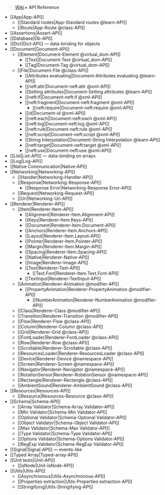 > [Wiki](Home) ▸ **API Reference**

* [[App|App-API]]
  * [[Standard routes|App-Standard routes @learn-API]]
  * [[Route|App-Route @class-API]]
* [[Assertions|Assert-API]]
* [[Database|Db-API]]
* [[Dict|Dict-API]] — data-binding for objects
* [[Document|Document-API]]
  * [[Element|Document-Element @virtual_dom-API]]
    * [[Text|Document-Text @virtual_dom-API]]
    * [[Tag|Document-Tag @virtual_dom-API]]
  * [[File|Document-File @class-API]]
    * [[Attributes evaluating|Document-Attributes evaluating @learn-API]]
    * [[neft:attr|Document-neft:attr @xml-API]]
    * [[Setting attributes|Document-Setting attributes @learn-API]]
    * [[neft:if|Document-neft:if @xml-API]]
    * [[neft:fragment|Document-neft:fragment @xml-API]]
      * [[neft:require|Document-neft:require @xml-API]]
    * [[id|Document-id @xml-API]]
    * [[neft:each|Document-neft:each @xml-API]]
    * [[neft:log|Document-neft:log @xml-API]]
    * [[neft:rule|Document-neft:rule @xml-API]]
    * [[neft:script|Document-neft:script @xml-API]]
    * [[String Interpolation|Document-String Interpolation @learn-API]]
    * [[neft:target|Document-neft:target @xml-API]]
    * [[neft:use|Document-neft:use @xml-API]]
* [[List|List-API]] — data-binding on arrays
* [[Log|Log-API]]
* [[Native Communication|Native-API]]
* [[Networking|Networking-API]]
  * [[Handler|Networking-Handler-API]]
  * [[Response|Networking-Response-API]]
    * [[Response Error|Networking-Response Error-API]]
  * [[Request|Networking-Request-API]]
  * [[Uri|Networking-Uri-API]]
* [[Renderer|Renderer-API]]
  * [[Item|Renderer-Item-API]]
    * [[Alignment|Renderer-Item.Alignment-API]]
    * [[Keys|Renderer-Item.Keys-API]]
    * [[Document|Renderer-Item.Document-API]]
    * [[Anchors|Renderer-Item.Anchors-API]]
    * [[Layout|Renderer-Item.Layout-API]]
    * [[Pointer|Renderer-Item.Pointer-API]]
    * [[Margin|Renderer-Item.Margin-API]]
    * [[Spacing|Renderer-Item.Spacing-API]]
    * [[Native|Renderer-Native-API]]
    * [[Image|Renderer-Image-API]]
    * [[Text|Renderer-Text-API]]
      * [[Text.Font|Renderer-Item.Text.Font-API]]
    * [[TextInput|Renderer-TextInput-API]]
  * [[Animation|Renderer-Animation @modifier-API]]
    * [[PropertyAnimation|Renderer-PropertyAnimation @modifier-API]]
      * [[NumberAnimation|Renderer-NumberAnimation @modifier-API]]
  * [[Class|Renderer-Class @modifier-API]]
  * [[Transition|Renderer-Transition @modifier-API]]
  * [[Flow|Renderer-Flow @class-API]]
  * [[Column|Renderer-Column @class-API]]
  * [[Grid|Renderer-Grid @class-API]]
  * [[FontLoader|Renderer-FontLoader @class-API]]
  * [[Row|Renderer-Row @class-API]]
  * [[Scrollable|Renderer-Scrollable @class-API]]
  * [[ResourcesLoader|Renderer-ResourcesLoader @class-API]]
  * [[Device|Renderer-Device @namespace-API]]
  * [[Screen|Renderer-Screen @namespace-API]]
  * [[Navigator|Renderer-Navigator @namespace-API]]
  * [[RotationSensor|Renderer-RotationSensor @namespace-API]]
  * [[Rectangle|Renderer-Rectangle @class-API]]
  * [[AmbientSound|Renderer-AmbientSound @class-API]]
* [[Resources|Resources-API]]
  * [[Resource|Resources-Resource @class-API]]
* [[Schema|Schema-API]]
  * [[Array Validator|Schema-Array Validator-API]]
  * [[Min Validator|Schema-Min Validator-API]]
  * [[Optional Validator|Schema-Optional Validator-API]]
  * [[Object Validator|Schema-Object Validator-API]]
  * [[Max Validator|Schema-Max Validator-API]]
  * [[Type Validator|Schema-Type Validator-API]]
  * [[Options Validator|Schema-Options Validator-API]]
  * [[RegExp Validator|Schema-RegExp Validator-API]]
* [[Signal|Signal-API]] — events-like
* [[Typed Array|Typed-array-API]]
* [[Unit tests|Unit-API]]
  * [[isNode|Unit-isNode-API]]
* [[Utils|Utils-API]]
  * [[Asynchronous|Utils-Asynchronous-API]]
  * [[Properties extraction|Utils-Properties extraction-API]]
  * [[Stringifying|Utils-Stringifying-API]]
